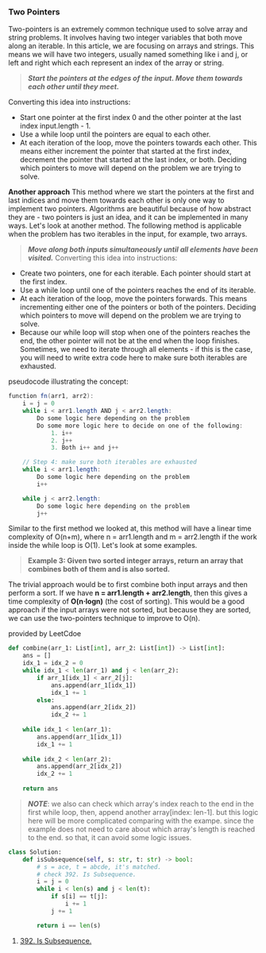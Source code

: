 ### Two Pointers
Two-pointers is an extremely common technique used to solve array and string problems. It involves having two integer variables that both move along an iterable. In this article, we are focusing on arrays and strings. This means we will have two integers, usually named something like i and j, or left and right which each represent an index of the array or string.

> **_Start the pointers at the edges of the input. Move them towards each other until they meet._**

Converting this idea into instructions:
- Start one pointer at the first index 0 and the other pointer at the last index input.length - 1.
- Use a while loop until the pointers are equal to each other.
- At each iteration of the loop, move the pointers towards each other. This means either increment the pointer that started at the first index, decrement the pointer that started at the last index, or both. Deciding which pointers to move will depend on the problem we are trying to solve.

**Another approach**
This method where we start the pointers at the first and last indices and move them towards each other is only one way to implement two pointers. Algorithms are beautiful because of how abstract they are - two pointers is just an idea, and it can be implemented in many ways. Let's look at another method. The following method is applicable when the problem has two iterables in the input, for example, two arrays.
> **_Move along both inputs simultaneously until all elements have been visited._**
Converting this idea into instructions:
- Create two pointers, one for each iterable. Each pointer should start at the first index.
- Use a while loop until one of the pointers reaches the end of its iterable.
- At each iteration of the loop, move the pointers forwards. This means incrementing either one of the pointers or both of the pointers. Deciding which pointers to move will depend on the problem we are trying to solve.
- Because our while loop will stop when one of the pointers reaches the end, the other pointer will not be at the end when the loop finishes. Sometimes, we need to iterate through all elements - if this is the case, you will need to write extra code here to make sure both iterables are exhausted.

pseudocode illustrating the concept:
```java
function fn(arr1, arr2):
    i = j = 0
    while i < arr1.length AND j < arr2.length:
        Do some logic here depending on the problem
        Do some more logic here to decide on one of the following:
            1. i++
            2. j++
            3. Both i++ and j++

    // Step 4: make sure both iterables are exhausted
    while i < arr1.length:
        Do some logic here depending on the problem
        i++

    while j < arr2.length:
        Do some logic here depending on the problem
        j++
```

Similar to the first method we looked at, this method will have a linear time complexity of O(n+m), where n = arr1.length and m = arr2.length if the work inside the while loop is O(1). Let's look at some examples.


> **Example 3: Given two sorted integer arrays, return an array that combines both of them and is also sorted.**

The trivial approach would be to first combine both input arrays and then perform a sort. If we have **n = arr1.length + arr2.length**, then this gives a time complexity of 
**O(n⋅logn)** (the cost of sorting). This would be a good approach if the input arrays were not sorted, but because they are sorted, we can use the two-pointers technique to improve to O(n).

provided by LeetCdoe
```python
def combine(arr_1: List[int], arr_2: List[int]) -> List[int]:
    ans = []
    idx_1 = idx_2 = 0
    while idx_1 < len(arr_1) and j < len(arr_2):
        if arr_1[idx_1] < arr_2[j]:
            ans.append(arr_1[idx_1])
            idx_1 += 1
        else:
            ans.append(arr_2[idx_2])
            idx_2 += 1
    
    while idx_1 < len(arr_1):
        ans.append(arr_1[idx_1])
        idx_1 += 1
    
    while idx_2 < len(arr_2):
        ans.append(arr_2[idx_2])
        idx_2 += 1
    
    return ans
```

> **_NOTE_**: we also can check which array's index reach to the end in the first while loop, then, append another array[index: len-1]. but this logic here will be more complicated comparing with the exampe.  since the example does not need to care about which array's length is reached to the end. so that, it can avoid some logic issues.

```python
class Solution:
    def isSubsequence(self, s: str, t: str) -> bool:
        # s = ace, t = abcde, it's matched.
        # check 392. Is Subsequence.
        i = j = 0
        while i < len(s) and j < len(t):
            if s[i] == t[j]:
                i += 1
            j += 1

        return i == len(s)
```

1. [392. Is Subsequence.](../../LC_2023/e0392_isSubsequence.py)